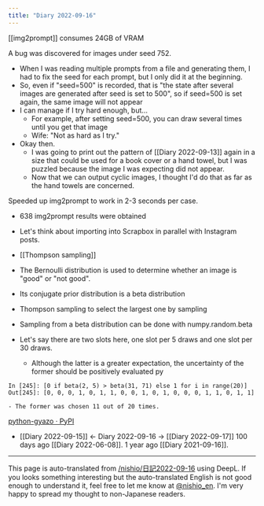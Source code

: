 ```yaml
---
title: "Diary 2022-09-16"
---
```



[[img2prompt]] consumes 24GB of VRAM

A bug was discovered for images under seed 752.
- When I was reading multiple prompts from a file and generating them, I had to fix the seed for each prompt, but I only did it at the beginning.
- So, even if "seed=500" is recorded, that is "the state after several images are generated after seed is set to 500", so if seed=500 is set again, the same image will not appear
- I can manage if I try hard enough, but...
    - For example, after setting seed=500, you can draw several times until you get that image
    - Wife: "Not as hard as I try."
- Okay then.
    - I was going to print out the pattern of [[Diary 2022-09-13]] again in a size that could be used for a book cover or a hand towel, but I was puzzled because the image I was expecting did not appear.
    - Now that we can output cyclic images, I thought I'd do that as far as the hand towels are concerned.

Speeded up img2prompt to work in 2-3 seconds per case.
- 638 img2prompt results were obtained
- Let's think about importing into Scrapbox in parallel with Instagram posts.

- [[Thompson sampling]]
- The Bernoulli distribution is used to determine whether an image is "good" or "not good".
- Its conjugate prior distribution is a beta distribution
- Thompson sampling to select the largest one by sampling
- Sampling from a beta distribution can be done with numpy.random.beta
- Let's say there are two slots here, one slot per 5 draws and one slot per 30 draws.
    - Although the latter is a greater expectation, the uncertainty of the former should be positively evaluated
py

```
In [245]: [0 if beta(2, 5) > beta(31, 71) else 1 for i in range(20)]
Out[245]: [0, 0, 0, 1, 0, 1, 1, 0, 0, 1, 0, 1, 0, 0, 0, 1, 1, 0, 1, 1]
```

    - The former was chosen 11 out of 20 times.

[python-gyazo · PyPI](https://pypi.org/project/python-gyazo/)

- [[Diary 2022-09-15]] ← Diary 2022-09-16 → [[Diary 2022-09-17]]
100 days ago [[Diary 2022-06-08]].
1 year ago [[Diary 2021-09-16]].
---
This page is auto-translated from [/nishio/日記2022-09-16](https://scrapbox.io/nishio/日記2022-09-16) using DeepL. If you looks something interesting but the auto-translated English is not good enough to understand it, feel free to let me know at [@nishio_en](https://twitter.com/nishio_en). I'm very happy to spread my thought to non-Japanese readers.